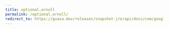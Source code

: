 ```yaml
---
title: optional.ornull
permalink: /optional.ornull/
redirect_to: https://guava.dev/releases/snapshot-jre/api/docs/com/google/common/base/Optional.html#orNull--
---
```

